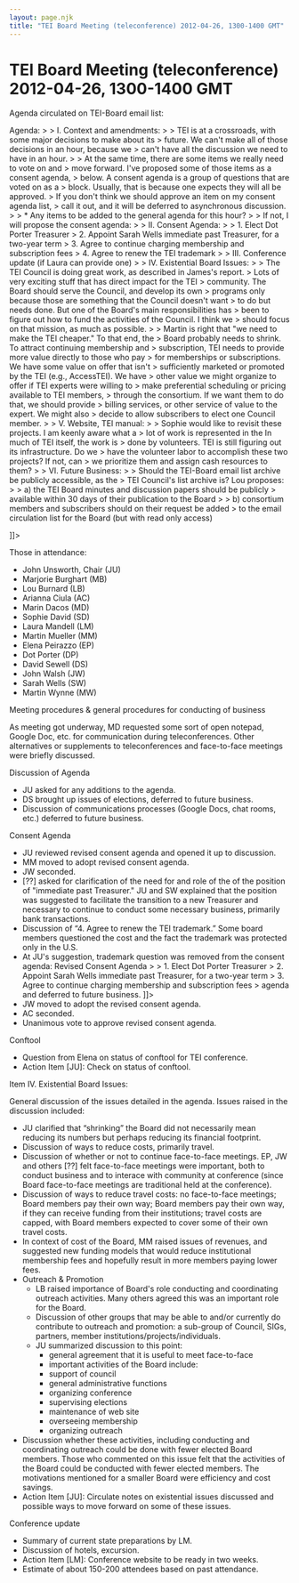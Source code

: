 ```yaml
---
layout: page.njk
title: "TEI Board Meeting (teleconference) 2012-04-26, 1300-1400 GMT"
---
```

# TEI Board Meeting (teleconference) 2012-04-26, 1300-1400 GMT





 Agenda circulated on TEI\-Board email list:
 
  Agenda:
 \> 
 \> I. Context and amendments:
 \> 
 \> TEI is at a crossroads, with some major decisions to make about its
 \> future. We can't make all of those decisions in an hour, because we
 \> can't have all the discussion we need to have in an hour.
 \> 
 \> At the same time, there are some items we really need to vote on and
 \> move forward. I've proposed some of those items as a consent agenda,
 \> below. A consent agenda is a group of questions that are voted on as a
 \> block. Usually, that is because one expects they will all be approved.
 \> If you don't think we should approve an item on my consent agenda list,
 \> call it out, and it will be deferred to asynchronous discussion.
 \> 
 \> \* Any items to be added to the general agenda for this hour?
 \> 
 \> If not, I will propose the consent agenda:
 \> 
 \> II. Consent Agenda:
 \> 
 \> 1\. Elect Dot Porter Treasurer
 \> 2\. Appoint Sarah Wells immediate past Treasurer, for a two\-year term
 \> 3\. Agree to continue charging membership and subscription fees
 \> 4\. Agree to renew the TEI trademark
 \> 
 \> III. Conference update (if Laura can provide one)
 \> 
 \> IV. Existential Board Issues:
 \> 
 \> The TEI Council is doing great work, as described in James's report.
 \> Lots of very exciting stuff that has direct impact for the TEI
 \> community. The Board should serve the Council, and develop its own
 \> programs only because those are something that the Council doesn't want
 \> to do but needs done. But one of the Board's main responsibilities has
 \> been to figure out how to fund the activities of the Council. I think we
 \> should focus on that mission, as much as possible.
 \> 
 \> Martin is right that "we need to make the TEI cheaper." To that end, the
 \> Board probably needs to shrink. To attract continuing membership and
 \> subscription, TEI needs to provide more value directly to those who pay
 \> for memberships or subscriptions. We have some value on offer that isn't
 \> sufficiently marketed or promoted by the TEI (e.g., AccessTEI). We have
 \> other value we might organize to offer if TEI experts were willing to
 \> make preferential scheduling or pricing available to TEI members,
 \> through the consortium. If we want them to do that, we should provide
 \> billing services, or other service of value to the expert. We might also
 \> decide to allow subscribers to elect one Council member.
 \> 
 \> V. Website, TEI manual:
 \> 
 \> Sophie would like to revisit these projects. I am keenly aware what a
 \> lot of work is represented in the In much of TEI itself, the work is
 \> done by volunteers. TEI is still figuring out its infrastructure. Do we
 \> have the volunteer labor to accomplish these two projects? If not, can
 \> we prioritize them and assign cash resources to them?
 \> 
 \> VI. Future Business:
 \> 
 \> Should the TEI\-Board email list archive be publicly accessible, as the
 \> TEI Council's list archive is? Lou proposes:
 \> 
 \> a) the TEI Board minutes and discussion papers should be publicly
 \> available within 30 days of their publication to the Board
 \> 
 \> b) consortium members and subscribers should on their request be added
 \> to the email circulation list for the Board (but with read only access)
 
 ]]\>
 


 Those in attendance:
 
 * John Unsworth, Chair (JU)
* Marjorie Burghart (MB)
* Lou Burnard (LB)
* Arianna Ciula (AC)
* Marin Dacos (MD)
* Sophie David (SD)
* Laura Mandell (LM)
* Martin Mueller (MM)
* Elena Peirazzo (EP)
* Dot Porter (DP)
* David Sewell (DS)
* John Walsh (JW)
* Sarah Wells (SW)
* Martin Wynne (MW)




 Meeting procedures \& general procedures for conducting of business
 
  As meeting got underway, MD requested some sort of open notepad, Google Doc, etc.
 for
 communication during teleconferences. Other alternatives or supplements to teleconferences
 and face\-to\-face meetings were briefly discussed. 




 Discussion of Agenda
 
 * JU asked for any additions to the agenda.
* DS brought up issues of elections, deferred to future business.
* Discussion of communications processes (Google Docs, chat rooms, etc.) deferred to
 future business.




 Consent Agenda 
 
 * JU reviewed revised consent agenda and opened it up to discussion.
* MM moved to adopt revised consent agenda.
* JW seconded.
* \[??] asked for clarification of the need for and role of the of the position of
 "immediate past Treasurer." JU and SW explained that the position was suggested to
 facilitate the transition to a new Treasurer and necessary to continue to conduct
 some
 necessary business, primarily bank transactions.
* Discussion of “4\. Agree to renew the TEI trademark.” Some board members questioned
 the cost and the fact the trademark was protected only in the U.S.
* At JU's suggestion, trademark question was removed from the consent agenda: 
  Revised Consent Agenda
 \>
 \> 1\. Elect Dot Porter Treasurer
 \> 2\. Appoint Sarah Wells immediate past Treasurer, for a two\-year term
 \> 3\. Agree to continue charging membership and subscription fees
 \> agenda and deferred to future business.
 ]]\>
* JW moved to adopt the revised consent agenda.
* AC seconded.
* Unanimous vote to approve revised consent agenda.




 Conftool
 
 * Question from Elena on status of conftool for TEI conference.
* Action Item \[JU]: Check on status of conftool.




 Item IV. Existential Board Issues:
 
 General discussion of the issues detailed in the agenda. Issues raised in the discussion
 included: 


* JU clarified that “shrinking” the Board did not necessarily mean reducing its
 numbers but perhaps reducing its financial footprint.
* Discussion of ways to reduce costs, primarily travel.
* Discussion of whether or not to continue face\-to\-face meetings. EP, JW and others
 \[??] felt face\-to\-face meetings were important, both to conduct business and to
 interace with community at conference (since Board face\-to\-face meetings are
 traditional held at the conference).
* Discussion of ways to reduce travel costs: no face\-to\-face meetings; Board members
 pay their own way; Board members pay their own way, if they can receive funding from
 their institutions; travel costs are capped, with Board members expected to cover
 some
 of their own travel costs.
* In context of cost of the Board, MM raised issues of revenues, and suggested new
 funding models that would reduce institutional membership fees and hopefully result
 in
 more members paying lower fees.
* Outreach \& Promotion
	+ LB raised importance of Board's role conducting and coordinating outreach
	 activities. Many others agreed this was an important role for the Board.
	+ Discussion of other groups that may be able to and/or currently do contribute
	 to outreach and promotion: a sub\-group of Council, SIGs, partners, member
	 institutions/projects/individuals.
	+ JU summarized discussion to this point:
		- general agreement that it is useful to meet face\-to\-face
		- important activities of the Board include:
		- support of council
		- general administrative functions
		- organizing conference
		- supervising elections
		- maintenance of web site
		- overseeing membership
		- organizing outreach
* Discussion whether these activities, including conducting and coordinating
 outreach could be done with fewer elected Board members. Those who commented on this
 issue felt that the activities of the Board could be conducted with fewer elected
 members. The motivations mentioned for a smaller Board were efficiency and cost
 savings.
* Action Item \[JU]: Circulate notes on existential issues discussed and
 possible ways to move forward on some of these issues.




 Conference update
 
 * Summary of current state preparations by LM.
* Discussion of hotels, excursion.
* Action Item \[LM]: Conference website to be ready in two weeks.
* Estimate of about 150\-200 attendees based on past attendance.





